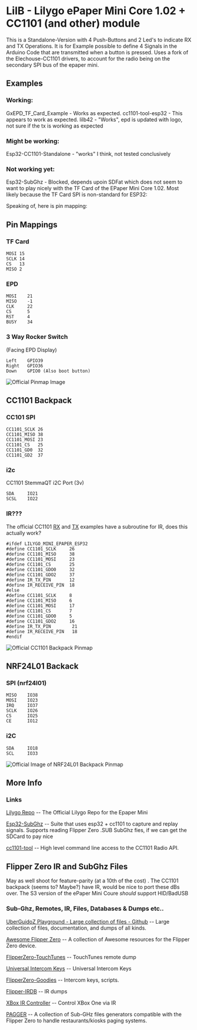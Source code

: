 # LilB - Lilygo ePaper Mini Core 1.02 + CC1101 (and other) module

This is a Standalone-Version with 4 Push-Buttons and 2 Led's to indicate RX and TX Operations. It is for Example possible to define 4 Signals in the Arduino Code that are transmitted when a button is pressed. 
Uses a fork of the Elechouse-CC1101 drivers, to account for the radio being on the secondary SPI bus of the epaper mini.

## Examples

### Working:

GxEPD_TF_Card_Example - Works as expected.
cc1101-tool-esp32  - This appears to work as expected. 
lilb42 - "Works", epd is updated with logo, not sure if the tx is working as expected

### Might be working:

Esp32-CC1101-Standalone - "works" I think, not tested conclusively

### Not working yet:

Esp32-SubGhz - Blocked, depends upoin SDFat which does not seem to want to play nicely with the TF Card of the EPaper Mini Core 1.02. Most likely because the TF Card SPI is non-standard for ESP32:

Speaking of, here is pin mapping:

## Pin Mappings
### TF Card

```
MOSI 15
SCLK 14
CS   13
MISO 2
```

### EPD

```
MOSI	21
MISO	-1
CLK 	22
CS 		5
RST 	4
BUSY	34
```

### 3 Way Rocker Switch 
(Facing EPD Display)

```
Left	GPIO39
Right	GPIO36
Down	GPIO0 (Also boot button)
```

![Official Pinmap Image](https://www.lilygo.cc/cdn/shop/products/MINI1.02CORE.jpg)

## CC1101 Backpack
### CC101 SPI

```
CC1101_SCLK	26
CC1101_MISO	38
CC1101_MOSI	23
CC1101_CS 	25	
CC1101_GD0 	32
CC1101_GD2 	37
```

### i2c

CC1101 StemmaQT i2C Port (3v)

```
SDA 	IO21
SCSL 	IO22
```

### IR???

The official CC1101 [RX](https://github.com/Xinyuan-LilyGO/LilyGO-Mini-Epaper/blob/main/examples/Extension/CC1101_RX/CC1101_RX.ino) and [TX](https://github.com/Xinyuan-LilyGO/LilyGO-Mini-Epaper/blob/main/examples/Extension/CC1101_TX/CC1101_TX.ino) examples have a subroutine for IR, does this actually work?

```
#ifdef LILYGO_MINI_EPAPER_ESP32
#define CC1101_SCLK     26
#define CC1101_MISO     38
#define CC1101_MOSI     23
#define CC1101_CS       25
#define CC1101_GDO0     32
#define CC1101_GDO2     37
#define IR_TX_PIN       12
#define IR_RECEIVE_PIN  18
#else
#define CC1101_SCLK     8
#define CC1101_MISO     6
#define CC1101_MOSI     17
#define CC1101_CS       7
#define CC1101_GDO0     5
#define CC1101_GDO2     16
#define IR_TX_PIN        21
#define IR_RECEIVE_PIN   18
#endif
```


![Official CC1101 Backpack Pinmap](https://ae01.alicdn.com/kf/S6641485d4f53444e9c491b434508d01cm.jpg_640x640q90.jpg)

## NRF24L01 Backack

### SPI (nrf24l01)

```
MISO 	IO38
MOSI 	IO23
IRQ 	IO37
SCLK 	IO26
CS 		IO25
CE 		IO12
```

### i2C

```
SDA 	IO18
SCL 	IO33
```

![Official Image of NRF24L01 Backpack Pinmap](https://ae01.alicdn.com/kf/Sdfea02bfab7f414fb55f6797c0865b22Q.jpg_640x640q90.jpg)

## More Info

### Links

[Lilygo Repo](https://github.com/Xinyuan-LilyGO/LilyGO-Mini-Epaper) -- The Official Lilygo Repo for the Epaper Mini

[Esp32-SubGhz](https://github.com/simondankelmann/Esp32-SubGhz) -- Suite that uses esp32 + cc1101 to capture and replay signals. Supports reading Flipper Zero .SUB SubGhz fies, if we can get the SDCard to pay nice

[cc1101-tool](https://github.com/mcore1976/cc1101-tool) -- High level command line access to the CC1101 Radio API. 

## Flipper Zero IR and SubGhz Files
May as well shoot for feature-parity (at a 10th of the cost) . The CC1101 backpack (seems to? Maybe?) have IR, would be nice to port these dBs over. The S3 version of the ePaper Mini Coure *should* support HID/BadUSB 

### Sub-Ghz, Remotes, IR, Files, Databases & Dumps etc..

[UberGuidoZ Playground - Large collection of files - Github](https://github.com/UberGuidoZ/Flipper) -- Large collection of files, documentation, and dumps of all kinds.

[Awesome Flipper Zero](https://github.com/djsime1/awesome-flipperzero) -- A collection of Awesome resources for the Flipper Zero device.

[FlipperZero-TouchTunes](https://github.com/jimilinuxguy/flipperzero-touchtunes) -- TouchTunes remote dump

[Universal Intercom Keys](https://github.com/GlUTEN-BASH/Flipper-Starnew) -- Universal Intercom Keys

[FlipperZero-Goodies](https://github.com/wetox-team/flipperzero-goodies) -- Intercom keys, scripts.

[Flipper-IRDB](https://github.com/Lucaslhm/Flipper-IRDB) -- IR dumps

[XBox IR Controller](https://github.com/gebeto/flipper-xbox-controller) -- Control XBox One via IR

[PAGGER](https://meoker.github.io/pagger/) -- A collection of Sub-GHz files generators compatible with the Flipper Zero to handle restaurants/kiosks paging systems.
